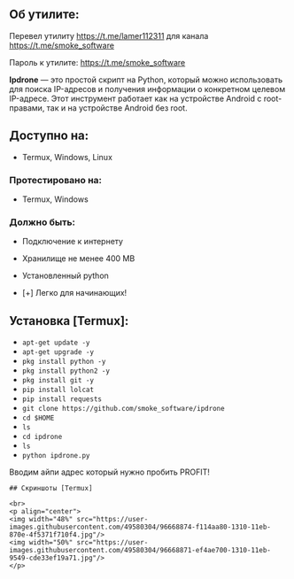 ## Об утилите:
Перевел утилиту https://t.me/lamer112311 для канала https://t.me/smoke_software

Пароль к утилите: https://t.me/smoke_software

**Ipdrone** — это простой скрипт на Python, который можно использовать для поиска IP-адресов и получения информации о конкретном целевом IP-адресе. Этот инструмент работает как на устройстве Android с root-правами, так и на устройстве Android без root.


## Доступно на:

* Termux, Windows, Linux

### Протестировано на:

* Termux, Windows

### Должно быть:
* Подключение к интернету
* Хранилище не менее 400 MB
* Установленный python


* [+] Легко для начинающих!

## Установка [Termux]:

* `apt-get update -y`
* `apt-get upgrade -y`
* `pkg install python -y`
* `pkg install python2 -y`
* `pkg install git -y`
* `pip install lolcat`
* `pip install requests`
* `git clone https://github.com/smoke_software/ipdrone`
* `cd $HOME`
* `ls`
* `cd ipdrone`
* `ls`
* `python ipdrone.py`


Вводим айпи адрес который нужно пробить
PROFIT!

```
## Скриншоты [Termux]

<br>
<p align="center">
<img width="48%" src="https://user-images.githubusercontent.com/49580304/96668874-f114aa80-1310-11eb-870e-4f5371f710f4.jpg"/>
<img width="50%" src="https://user-images.githubusercontent.com/49580304/96668871-ef4ae700-1310-11eb-9549-cde33ef19a71.jpg"/>
</p>

